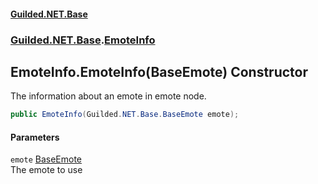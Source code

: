 
#### [Guilded.NET.Base](index 'index')
### [Guilded.NET.Base](index#Guilded_NET_Base 'Guilded.NET.Base').[EmoteInfo](EmoteInfo 'Guilded.NET.Base.EmoteInfo')
## EmoteInfo.EmoteInfo(BaseEmote) Constructor
The information about an emote in emote node.  
```csharp
public EmoteInfo(Guilded.NET.Base.BaseEmote emote);
```

#### Parameters
<a name='Guilded_NET_Base_EmoteInfo_EmoteInfo(Guilded_NET_Base_BaseEmote)_emote'></a>
`emote` [BaseEmote](BaseEmote 'Guilded.NET.Base.BaseEmote')  
The emote to use
  
